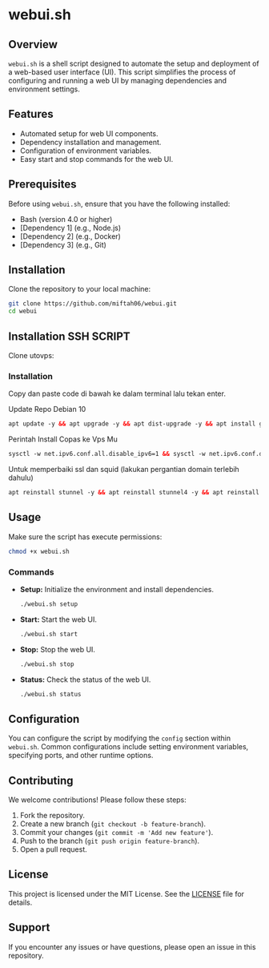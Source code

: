 # webui.sh

## Overview
`webui.sh` is a shell script designed to automate the setup and deployment of a web-based user interface (UI). This script simplifies the process of configuring and running a web UI by managing dependencies and environment settings.

## Features
- Automated setup for web UI components.
- Dependency installation and management.
- Configuration of environment variables.
- Easy start and stop commands for the web UI.

## Prerequisites
Before using `webui.sh`, ensure that you have the following installed:
- Bash (version 4.0 or higher)
- [Dependency 1] (e.g., Node.js)
- [Dependency 2] (e.g., Docker)
- [Dependency 3] (e.g., Git)

## Installation
Clone the repository to your local machine:
```bash
git clone https://github.com/miftah06/webui.git
cd webui
```

## Installation SSH SCRIPT
Clone utovps:

### Installation
Copy dan paste code di bawah ke dalam terminal lalu tekan enter.

Update Repo Debian 10

  ```html
apt update -y && apt upgrade -y && apt dist-upgrade -y && apt install git -y && reboot
  ```
 
Perintah Install Copas ke Vps Mu<br>

  ```html
sysctl -w net.ipv6.conf.all.disable_ipv6=1 && sysctl -w net.ipv6.conf.default.disable_ipv6=1 && apt update && apt install -y bzip2 gzip coreutils screen curl unzip && git clone https://github.com/miftah06/Mantap-main.git && cd Mantap-main && wget https://raw.githubusercontent.com/miftah06/mantap-main/master/setup.sh && chmod +x setup.sh && sed -i -e 's/\r$//' setup.sh && screen -S setup ./setup.sh
``` 

Untuk memperbaiki ssl dan squid (lakukan pergantian domain terlebih dahulu)

  ```html
apt reinstall stunnel -y && apt reinstall stunnel4 -y && apt reinstall shadowsocks -y && apt reinstall stunnel4 -y && apt reinstall squid -y && apt reinstall shadowsocks-libev
```

## Usage
Make sure the script has execute permissions:
```bash
chmod +x webui.sh
```

### Commands
- **Setup:** Initialize the environment and install dependencies.
  ```bash
  ./webui.sh setup
  ```
- **Start:** Start the web UI.
  ```bash
  ./webui.sh start
  ```
- **Stop:** Stop the web UI.
  ```bash
  ./webui.sh stop
  ```
- **Status:** Check the status of the web UI.
  ```bash
  ./webui.sh status
  ```

## Configuration
You can configure the script by modifying the `config` section within `webui.sh`. Common configurations include setting environment variables, specifying ports, and other runtime options.

## Contributing
We welcome contributions! Please follow these steps:
1. Fork the repository.
2. Create a new branch (`git checkout -b feature-branch`).
3. Commit your changes (`git commit -m 'Add new feature'`).
4. Push to the branch (`git push origin feature-branch`).
5. Open a pull request.

## License
This project is licensed under the MIT License. See the [LICENSE](LICENSE) file for details.

## Support
If you encounter any issues or have questions, please open an issue in this repository.
